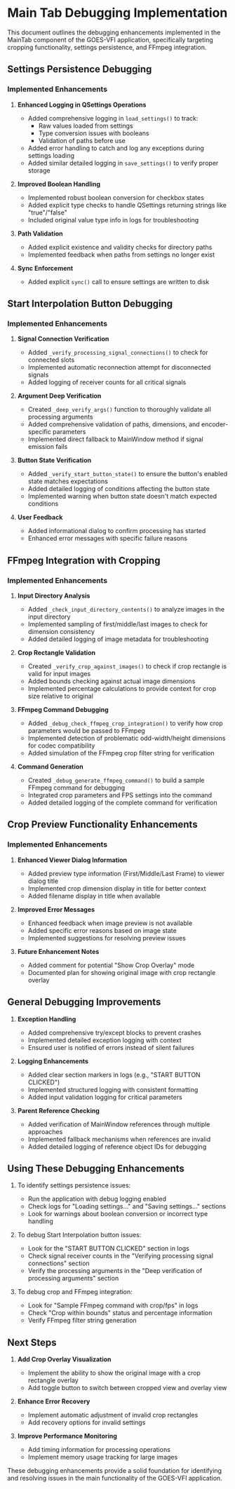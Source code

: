# Main Tab Debugging Implementation

This document outlines the debugging enhancements implemented in the MainTab component of the GOES-VFI application, specifically targeting cropping functionality, settings persistence, and FFmpeg integration.

## Settings Persistence Debugging

### Implemented Enhancements

1. **Enhanced Logging in QSettings Operations**
   - Added comprehensive logging in `load_settings()` to track:
     - Raw values loaded from settings
     - Type conversion issues with booleans
     - Validation of paths before use
   - Added error handling to catch and log any exceptions during settings loading
   - Added similar detailed logging in `save_settings()` to verify proper storage

2. **Improved Boolean Handling**
   - Implemented robust boolean conversion for checkbox states
   - Added explicit type checks to handle QSettings returning strings like "true"/"false"
   - Included original value type info in logs for troubleshooting

3. **Path Validation**
   - Added explicit existence and validity checks for directory paths
   - Implemented feedback when paths from settings no longer exist

4. **Sync Enforcement**
   - Added explicit `sync()` call to ensure settings are written to disk

## Start Interpolation Button Debugging

### Implemented Enhancements

1. **Signal Connection Verification**
   - Added `_verify_processing_signal_connections()` to check for connected slots
   - Implemented automatic reconnection attempt for disconnected signals
   - Added logging of receiver counts for all critical signals

2. **Argument Deep Verification**
   - Created `_deep_verify_args()` function to thoroughly validate all processing arguments
   - Added comprehensive validation of paths, dimensions, and encoder-specific parameters
   - Implemented direct fallback to MainWindow method if signal emission fails

3. **Button State Verification**
   - Added `_verify_start_button_state()` to ensure the button's enabled state matches expectations
   - Added detailed logging of conditions affecting the button state
   - Implemented warning when button state doesn't match expected conditions

4. **User Feedback**
   - Added informational dialog to confirm processing has started
   - Enhanced error messages with specific failure reasons

## FFmpeg Integration with Cropping

### Implemented Enhancements

1. **Input Directory Analysis**
   - Added `_check_input_directory_contents()` to analyze images in the input directory
   - Implemented sampling of first/middle/last images to check for dimension consistency
   - Added detailed logging of image metadata for troubleshooting

2. **Crop Rectangle Validation**
   - Created `_verify_crop_against_images()` to check if crop rectangle is valid for input images
   - Added bounds checking against actual image dimensions
   - Implemented percentage calculations to provide context for crop size relative to original

3. **FFmpeg Command Debugging**
   - Added `_debug_check_ffmpeg_crop_integration()` to verify how crop parameters would be passed to FFmpeg
   - Implemented detection of problematic odd-width/height dimensions for codec compatibility
   - Added simulation of the FFmpeg crop filter string for verification

4. **Command Generation**
   - Created `_debug_generate_ffmpeg_command()` to build a sample FFmpeg command for debugging
   - Integrated crop parameters and FPS settings into the command
   - Added detailed logging of the complete command for verification

## Crop Preview Functionality Enhancements

### Implemented Enhancements

1. **Enhanced Viewer Dialog Information**
   - Added preview type information (First/Middle/Last Frame) to viewer dialog title
   - Implemented crop dimension display in title for better context
   - Added filename display in title when available

2. **Improved Error Messages**
   - Enhanced feedback when image preview is not available
   - Added specific error reasons based on image state
   - Implemented suggestions for resolving preview issues

3. **Future Enhancement Notes**
   - Added comment for potential "Show Crop Overlay" mode
   - Documented plan for showing original image with crop rectangle overlay

## General Debugging Improvements

1. **Exception Handling**
   - Added comprehensive try/except blocks to prevent crashes
   - Implemented detailed exception logging with context
   - Ensured user is notified of errors instead of silent failures

2. **Logging Enhancements**
   - Added clear section markers in logs (e.g., "START BUTTON CLICKED")
   - Implemented structured logging with consistent formatting
   - Added input validation logging for critical parameters

3. **Parent Reference Checking**
   - Added verification of MainWindow references through multiple approaches
   - Implemented fallback mechanisms when references are invalid
   - Added detailed logging of reference object IDs for debugging

## Using These Debugging Enhancements

1. To identify settings persistence issues:
   - Run the application with debug logging enabled
   - Check logs for "Loading settings..." and "Saving settings..." sections
   - Look for warnings about boolean conversion or incorrect type handling

2. To debug Start Interpolation button issues:
   - Look for the "START BUTTON CLICKED" section in logs
   - Check signal receiver counts in the "Verifying processing signal connections" section
   - Verify the processing arguments in the "Deep verification of processing arguments" section

3. To debug crop and FFmpeg integration:
   - Look for "Sample FFmpeg command with crop/fps" in logs
   - Check "Crop within bounds" status and percentage information
   - Verify FFmpeg filter string generation

## Next Steps

1. **Add Crop Overlay Visualization**
   - Implement the ability to show the original image with a crop rectangle overlay
   - Add toggle button to switch between cropped view and overlay view

2. **Enhance Error Recovery**
   - Implement automatic adjustment of invalid crop rectangles
   - Add recovery options for invalid settings

3. **Improve Performance Monitoring**
   - Add timing information for processing operations
   - Implement memory usage tracking for large images

These debugging enhancements provide a solid foundation for identifying and resolving issues in the main functionality of the GOES-VFI application.
